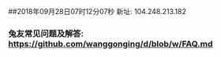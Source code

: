 ##2018年09月28日07时12分07秒 新址: 104.248.213.182
### 兔友常见问题及解答: https://github.com/wanggonging/d/blob/w/FAQ.md
